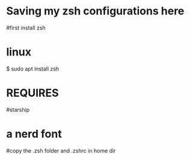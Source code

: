# Saving my zsh configurations here

#first install zsh
# linux
$ sudo apt install zsh

# REQUIRES
#starship
# a nerd font
 

#copy the .zsh folder and .zshrc in home dir


